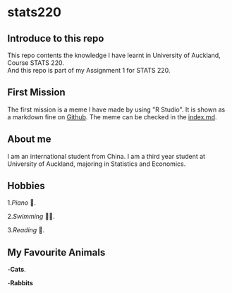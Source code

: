 # stats220

## Introduce to this repo 

This repo contents the knowledge I have learnt in University of Auckland, Course STATS 220.  
And this repo is part of my Assignment 1 for STATS 220.  

## First Mission
The first mission is a meme I have made by using "R Studio". It is shown as a markdown fine on [Github](https://github.com/66630303030/stats220). The meme can be checked in the 
[index.md](https://github.com/66630303030/stats220/blob/main/index.md).


## About me
I am an international student from China. I am a third year student at University of Auckland, majoring in 
Statistics and Economics. 

## Hobbies
1.*Piano* 🎹. 

2.*Swimming* 🏊‍♀️. 

3.*Reading* 📖. 


## My Favourite Animals
-**Cats**.   

-**Rabbits**
